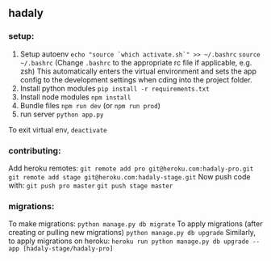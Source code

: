 ## hadaly
### setup:
1. Setup autoenv
``echo "source `which activate.sh`" >> ~/.bashrc``
``source ~/.bashrc``
(Change `.bashrc` to the appropriate rc file if applicable, e.g. zsh)
This automatically enters the virtual environment and sets the app config to the development settings when cding into the project folder.
2. Install python modules
`pip install -r requirements.txt`
3. Install node modules
`npm install`
4. Bundle files
`npm run dev` (or `npm run prod`)
5. run server
`python app.py`

To exit virtual env, `deactivate`

### contributing:
Add heroku remotes:
`git remote add pro git@heroku.com:hadaly-pro.git`
`git remote add stage git@heroku.com:hadaly-stage.git`
Now push code with:
`git push pro master`
`git push stage master`

### migrations:
To make migrations:
`python manage.py db migrate`
To apply migrations (after creating or pulling new migrations)
`python manage.py db upgrade`
Similarly, to apply migrations on heroku:
`heroku run python manage.py db upgrade --app [hadaly-stage/hadaly-pro]`
